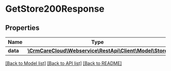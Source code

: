 # GetStore200Response

## Properties
Name | Type | Description | Notes
------------ | ------------- | ------------- | -------------
**data** | [**\CrmCareCloud\Webservice\RestApi\Client\Model\Store**](Store.md) |  | [optional] 

[[Back to Model list]](../../README.md#documentation-for-models) [[Back to API list]](../../README.md#documentation-for-api-endpoints) [[Back to README]](../../README.md)

